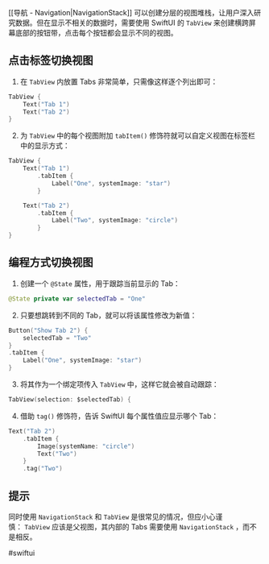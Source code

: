 [[导航 - Navigation|NavigationStack]] 可以创建分层的视图堆栈，让用户深入研究数据。但在显示不相关的数据时，需要使用 SwiftUI 的 `TabView` 来创建横跨屏幕底部的按钮带，点击每个按钮都会显示不同的视图。

## 点击标签切换视图

1. 在 `TabView` 内放置 Tabs 非常简单，只需像这样逐个列出即可：

```swift
TabView {
    Text("Tab 1")
    Text("Tab 2")
}
```

2. 为 `TabView` 中的每个视图附加 `tabItem()` 修饰符就可以自定义视图在标签栏中的显示方式：

```swift
TabView {
    Text("Tab 1")
        .tabItem {
            Label("One", systemImage: "star")
        }

    Text("Tab 2")
        .tabItem {
            Label("Two", systemImage: "circle")
        }
}
```

## 编程方式切换视图

1. 创建一个 `@State` 属性，用于跟踪当前显示的 Tab：

```swift
@State private var selectedTab = "One"
```

2. 只要想跳转到不同的 Tab，就可以将该属性修改为新值：

```swift
Button("Show Tab 2") {
    selectedTab = "Two"
}
.tabItem {
    Label("One", systemImage: "star")
}
```

3. 将其作为一个绑定项传入 `TabView` 中，这样它就会被自动跟踪：

```swift
TabView(selection: $selectedTab) {
```

4. 借助 `tag()` 修饰符，告诉 SwiftUI 每个属性值应显示哪个 Tab：

```swift
Text("Tab 2")
    .tabItem {
        Image(systemName: "circle")
        Text("Two")
    }
    .tag("Two")
```

## 提示

同时使用 `NavigationStack` 和 `TabView` 是很常见的情况，但应小心谨慎： `TabView` 应该是父视图，其内部的 Tabs 需要使用 `NavigationStack` ，而不是相反。

#swiftui 